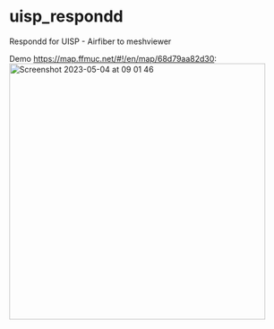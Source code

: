 # uisp_respondd
Respondd for UISP - Airfiber to meshviewer

Demo https://map.ffmuc.net/#!/en/map/68d79aa82d30:
<img width="457" alt="Screenshot 2023-05-04 at 09 01 46" src="https://user-images.githubusercontent.com/6527744/236213586-65245dcb-3161-491a-a5f1-336ec5d9e957.png">

